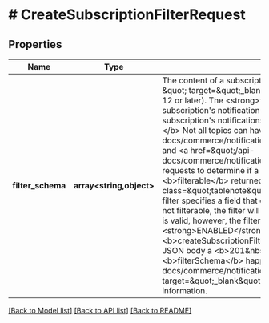 # # CreateSubscriptionFilterRequest

## Properties

Name | Type | Description | Notes
------------ | ------------- | ------------- | -------------
**filter_schema** | **array<string,object>** | The content of a subscription filter as a valid &lt;a href&#x3D;\&quot;https://json-schema.org \&quot; target&#x3D;\&quot;_blank\&quot;&gt;JSON Schema Core document&lt;/a&gt; (version 2020-12 or later). The &lt;strong&gt;filterSchema&lt;/strong&gt; provided must describe the subscription&#39;s notification payload such that it supplies valid criteria to filter the subscription&#39;s notifications.&lt;br&gt;&lt;br&gt;&lt;span class&#x3D;\&quot;tablenote\&quot;&gt;&lt;b&gt;Note:&lt;/b&gt; Not all topics can have filters applied to them. Use &lt;a href&#x3D;\&quot;/api-docs/commerce/notification/resources/topic/methods/getTopic\&quot;&gt;getTopic&lt;/a&gt; and &lt;a href&#x3D;\&quot;/api-docs/commerce/notification/resources/topic/methods/getTopics\&quot;&gt;getTopics&lt;/a&gt; requests to determine if a specific topic is filterable. Filterable topics have the boolean &lt;b&gt;filterable&lt;/b&gt; returned as &lt;code&gt;true&lt;/code&gt; in the response.&lt;/span&gt;&lt;br&gt;&lt;span class&#x3D;\&quot;tablenote\&quot;&gt;&lt;b&gt;Note:&lt;/b&gt; If the JSON supplied as a subscription filter specifies a field that does not exist in the notifications for a topic, or if the topic is not filterable, the filter will be rejected and become &lt;strong&gt;DISABLED&lt;/strong&gt;. If it is valid, however, the filter will move from &lt;strong&gt;PENDING&lt;/strong&gt; status to &lt;strong&gt;ENABLED&lt;/strong&gt; status.&lt;/span&gt;&lt;br&gt;Initially, when the &lt;b&gt;createSubscriptionFilter&lt;/b&gt; request has been made, if the request has a valid JSON body a &lt;b&gt;201&amp;nbsp;Created&lt;/b&gt; is returned. After that, the validation of the &lt;b&gt;filterSchema&lt;/b&gt; happens. See &lt;a href&#x3D;\&quot;/api-docs/commerce/notification/overview.html#create-filter\&quot; target&#x3D;\&quot;_blank\&quot;&gt;Creating a subscription filter for a topic&lt;/a&gt; for additional information. | [optional]

[[Back to Model list]](../../README.md#models) [[Back to API list]](../../README.md#endpoints) [[Back to README]](../../README.md)

